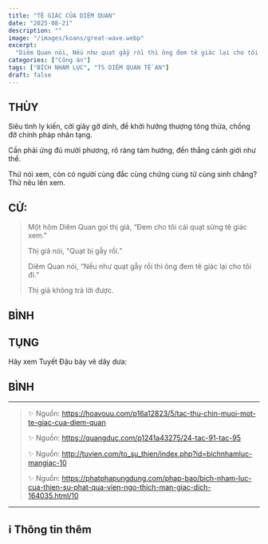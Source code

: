 ```yaml
---
title: "TÊ GIÁC CỦA DIÊM QUAN"
date: "2025-08-21"
description: ""
image: "/images/koans/great-wave.webp"
excerpt: 
  "Diêm Quan nói, Nếu như quạt gẫy rồi thì ông đem tê giác lại cho tôi đi."
categories: ["Công án"]
tags: ["BÍCH NHAM LỤC", "TS DIÊM QUAN TỀ AN"]
draft: false
---
```


## THÙY

Siêu tình ly kiến, cởi giây gỡ dính, đề khởi hướng thượng tông thừa, chống đỡ chính pháp nhãn tạng. 

Cần phải ứng đủ mười phương, rõ ràng tám hướng, đến thẳng cảnh giới như thế. 

Thử nói xem, còn có người cùng đắc cùng chứng cùng tử cùng sinh chăng? Thử nêu lên xem. 

## CỬ:

> Một hôm Diêm Quan gọi thị giả, “Đem cho tôi cái quạt sừng tê giác xem.” 
> 
> Thị giả nói, "Quạt bị gẫy rồi.” 
> 
> Diêm Quan nói, “Nếu như quạt gẫy rồi thì ông đem tê giác lại cho tôi đi.” 
> 
> Thị giả không trả lời được.

## BÌNH



## TỤNG

Hãy xem Tuyết Đậu bày vẽ dây dưa:

> 

## BÌNH



***

> ✨ Nguồn:  https://hoavouu.com/p16a12823/5/tac-thu-chin-muoi-mot-te-giac-cua-diem-quan
>
> ✨ Nguồn:  https://quangduc.com/p1241a43275/24-tac-91-tac-95
>
> ✨ Nguồn:  http://tuvien.com/to_su_thien/index.php?id=bichnhamluc-mangiac-10
>
> ✨ Nguồn:  https://phatphapungdung.com/phap-bao/bich-nham-luc-cua-thien-su-phat-qua-vien-ngo-thich-man-giac-dich-164035.html/10

***

## ℹ️ Thông tin thêm

[^1]: ⭐️  <a href="https://blog.phapthihoi.org/gt-member/ts-diem-quan-te-an/" target="_blank">TS DIÊM QUAN TỀ AN</a>


